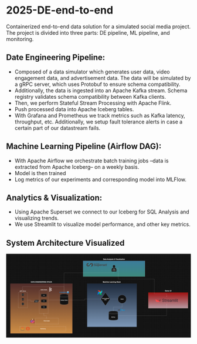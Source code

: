 # 2025-DE-end-to-end
Containerized end-to-end data solution for a simulated social media project. The project is divided into three parts: DE pipeline, ML pipeline, and monitoring.


## Date Engineering Pipeline:
- Composed of a data simulator which generates user data, video engagement data, and advertisement data. The data will be simulated by a gRPC server, which uses Protobuf to ensure schema compatibility.
- Additionally, the data is ingested into an Apache Kafka stream. Schema registry validates schema compatibility between Kafka clients.
- Then, we perform Stateful Stream Processing with Apache Flink.
- Push processed data into Apache Iceberg tables.
- With Grafana and Prometheus we track metrics such as Kafka latency, throughput, etc. Additionally, we setup fault tolerance alerts in case a certain part of our datastream fails.

## Machine Learning Pipeline (Airflow DAG):
- With Apache Airflow we orchestrate batch training jobs –data is extracted from Apache Iceberg– on a weekly basis.
- Model is then trained
- Log metrics of our experiments and corresponding model into MLFlow.

## Analytics & Visualization:
- Using Apache Superset we connect to our Iceberg for SQL Analysis and visualizing trends.
- We use Streamlit to visualize model performance, and other key metrics.

## System Architecture Visualized
![system_architecture_image](architecture/System%20Architecture.drawio.png)